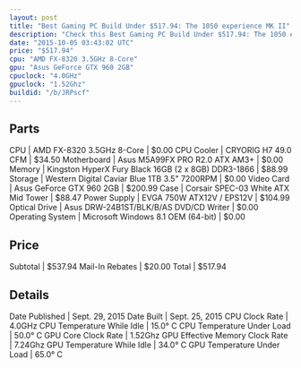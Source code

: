 ```yaml
---
layout: post
title: "Best Gaming PC Build Under $517.94: The 1050 experience MK II"
description: "Check this Best Gaming PC Build Under $517.94: The 1050 experience MK II. CPU: AMD FX-8320 3.5GHz 8-Core, CPU Cooler: CRYORIG H7 49.0 CFM, Motherboard: Asus M5A99FX PRO R2"
date: "2015-10-05 03:43:02 UTC"
price: "$517.94"
cpu: "AMD FX-8320 3.5GHz 8-Core"
gpu: "Asus GeForce GTX 960 2GB"
cpuclock: "4.0GHz"
gpuclock: "1.52Ghz"
buildid: "/b/JRPscf"
---
```


## Parts

CPU | AMD FX-8320 3.5GHz 8-Core | $0.00
CPU Cooler | CRYORIG H7 49.0 CFM | $34.50
Motherboard | Asus M5A99FX PRO R2.0 ATX AM3+ | $0.00
Memory | Kingston HyperX Fury Black 16GB (2 x 8GB) DDR3-1866 | $88.99
Storage | Western Digital Caviar Blue 1TB 3.5" 7200RPM | $0.00
Video Card | Asus GeForce GTX 960 2GB | $200.99
Case | Corsair SPEC-03 White ATX Mid Tower | $88.47
Power Supply | EVGA 750W ATX12V / EPS12V | $104.99
Optical Drive | Asus DRW-24B1ST/BLK/B/AS DVD/CD Writer | $0.00
Operating System | Microsoft Windows 8.1 OEM (64-bit) | $0.00

## Price

Subtotal | $537.94
Mail-In Rebates | $20.00
Total | $517.94

## Details

Date Published | Sept. 29, 2015
Date Built | Sept. 25, 2015
CPU Clock Rate | 4.0GHz
CPU Temperature While Idle | 15.0° C
CPU Temperature Under Load | 50.0° C
GPU Core Clock Rate | 1.52Ghz
GPU Effective Memory Clock Rate | 7.24Ghz
GPU Temperature While Idle | 34.0° C
GPU Temperature Under Load | 65.0° C